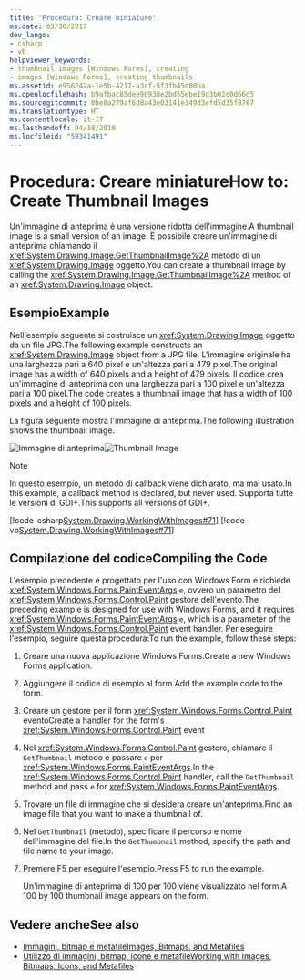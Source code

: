```yaml
---
title: 'Procedura: Creare miniature'
ms.date: 03/30/2017
dev_langs:
- csharp
- vb
helpviewer_keywords:
- thumbnail images [Windows Forms], creating
- images [Windows Forms], creating thumbnails
ms.assetid: e956242a-1e5b-4217-a3cf-5f3fb45d00ba
ms.openlocfilehash: b9afbac85dee90938e2bd55ebe19d3b02c0d66d5
ms.sourcegitcommit: 0be8a279af6d8a43e03141e349d3efd5d35f8767
ms.translationtype: HT
ms.contentlocale: it-IT
ms.lasthandoff: 04/18/2019
ms.locfileid: "59341491"
---
```

# <a name="how-to-create-thumbnail-images"></a><span data-ttu-id="502f4-102">Procedura: Creare miniature</span><span class="sxs-lookup"><span data-stu-id="502f4-102">How to: Create Thumbnail Images</span></span>
<span data-ttu-id="502f4-103">Un'immagine di anteprima è una versione ridotta dell'immagine.</span><span class="sxs-lookup"><span data-stu-id="502f4-103">A thumbnail image is a small version of an image.</span></span> <span data-ttu-id="502f4-104">È possibile creare un'immagine di anteprima chiamando il <xref:System.Drawing.Image.GetThumbnailImage%2A> metodo di un <xref:System.Drawing.Image> oggetto.</span><span class="sxs-lookup"><span data-stu-id="502f4-104">You can create a thumbnail image by calling the <xref:System.Drawing.Image.GetThumbnailImage%2A> method of an <xref:System.Drawing.Image> object.</span></span>  
  
## <a name="example"></a><span data-ttu-id="502f4-105">Esempio</span><span class="sxs-lookup"><span data-stu-id="502f4-105">Example</span></span>  
 <span data-ttu-id="502f4-106">Nell'esempio seguente si costruisce un <xref:System.Drawing.Image> oggetto da un file JPG.</span><span class="sxs-lookup"><span data-stu-id="502f4-106">The following example constructs an <xref:System.Drawing.Image> object from a JPG file.</span></span> <span data-ttu-id="502f4-107">L'immagine originale ha una larghezza pari a 640 pixel e un'altezza pari a 479 pixel.</span><span class="sxs-lookup"><span data-stu-id="502f4-107">The original image has a width of 640 pixels and a height of 479 pixels.</span></span> <span data-ttu-id="502f4-108">Il codice crea un'immagine di anteprima con una larghezza pari a 100 pixel e un'altezza pari a 100 pixel.</span><span class="sxs-lookup"><span data-stu-id="502f4-108">The code creates a thumbnail image that has a width of 100 pixels and a height of 100 pixels.</span></span>  
  
 <span data-ttu-id="502f4-109">La figura seguente mostra l'immagine di anteprima.</span><span class="sxs-lookup"><span data-stu-id="502f4-109">The following illustration shows the thumbnail image.</span></span>  
  
 <span data-ttu-id="502f4-110">![Immagine di anteprima](./media/thumbnail1.png "Thumbnail1")</span><span class="sxs-lookup"><span data-stu-id="502f4-110">![Thumbnail Image](./media/thumbnail1.png "Thumbnail1")</span></span>  
  
> [!NOTE]
>  <span data-ttu-id="502f4-111">In questo esempio, un metodo di callback viene dichiarato, ma mai usato.</span><span class="sxs-lookup"><span data-stu-id="502f4-111">In this example, a callback method is declared, but never used.</span></span> <span data-ttu-id="502f4-112">Supporta tutte le versioni di GDI+.</span><span class="sxs-lookup"><span data-stu-id="502f4-112">This supports all versions of GDI+.</span></span>  
  
 [!code-csharp[System.Drawing.WorkingWithImages#71](~/samples/snippets/csharp/VS_Snippets_Winforms/System.Drawing.WorkingWithImages/CS/Class1.cs#71)]
 [!code-vb[System.Drawing.WorkingWithImages#71](~/samples/snippets/visualbasic/VS_Snippets_Winforms/System.Drawing.WorkingWithImages/VB/Class1.vb#71)]  
  
## <a name="compiling-the-code"></a><span data-ttu-id="502f4-113">Compilazione del codice</span><span class="sxs-lookup"><span data-stu-id="502f4-113">Compiling the Code</span></span>  
 <span data-ttu-id="502f4-114">L'esempio precedente è progettato per l'uso con Windows Form e richiede <xref:System.Windows.Forms.PaintEventArgs> `e`, ovvero un parametro del <xref:System.Windows.Forms.Control.Paint> gestore dell'evento.</span><span class="sxs-lookup"><span data-stu-id="502f4-114">The preceding example is designed for use with Windows Forms, and it requires <xref:System.Windows.Forms.PaintEventArgs> `e`, which is a parameter of the <xref:System.Windows.Forms.Control.Paint> event handler.</span></span> <span data-ttu-id="502f4-115">Per eseguire l'esempio, seguire questa procedura:</span><span class="sxs-lookup"><span data-stu-id="502f4-115">To run the example, follow these steps:</span></span>  
  
1. <span data-ttu-id="502f4-116">Creare una nuova applicazione Windows Forms.</span><span class="sxs-lookup"><span data-stu-id="502f4-116">Create a new Windows Forms application.</span></span>  
  
2. <span data-ttu-id="502f4-117">Aggiungere il codice di esempio al form.</span><span class="sxs-lookup"><span data-stu-id="502f4-117">Add the example code to the form.</span></span>  
  
3. <span data-ttu-id="502f4-118">Creare un gestore per il form <xref:System.Windows.Forms.Control.Paint> evento</span><span class="sxs-lookup"><span data-stu-id="502f4-118">Create a handler for the form's <xref:System.Windows.Forms.Control.Paint> event</span></span>  
  
4. <span data-ttu-id="502f4-119">Nel <xref:System.Windows.Forms.Control.Paint> gestore, chiamare il `GetThumbnail` metodo e passare `e` per <xref:System.Windows.Forms.PaintEventArgs>.</span><span class="sxs-lookup"><span data-stu-id="502f4-119">In the <xref:System.Windows.Forms.Control.Paint> handler, call the `GetThumbnail` method and pass `e` for <xref:System.Windows.Forms.PaintEventArgs>.</span></span>  
  
5. <span data-ttu-id="502f4-120">Trovare un file di immagine che si desidera creare un'anteprima.</span><span class="sxs-lookup"><span data-stu-id="502f4-120">Find an image file that you want to make a thumbnail of.</span></span>  
  
6. <span data-ttu-id="502f4-121">Nel `GetThumbnail` (metodo), specificare il percorso e nome dell'immagine del file.</span><span class="sxs-lookup"><span data-stu-id="502f4-121">In the `GetThumbnail` method, specify the path and file name to your image.</span></span>  
  
7. <span data-ttu-id="502f4-122">Premere F5 per eseguire l'esempio.</span><span class="sxs-lookup"><span data-stu-id="502f4-122">Press F5 to run the example.</span></span>  
  
     <span data-ttu-id="502f4-123">Un'immagine di anteprima di 100 per 100 viene visualizzato nel form.</span><span class="sxs-lookup"><span data-stu-id="502f4-123">A 100 by 100 thumbnail image appears on the form.</span></span>  
  
## <a name="see-also"></a><span data-ttu-id="502f4-124">Vedere anche</span><span class="sxs-lookup"><span data-stu-id="502f4-124">See also</span></span>

- [<span data-ttu-id="502f4-125">Immagini, bitmap e metafile</span><span class="sxs-lookup"><span data-stu-id="502f4-125">Images, Bitmaps, and Metafiles</span></span>](images-bitmaps-and-metafiles.md)
- [<span data-ttu-id="502f4-126">Utilizzo di immagini, bitmap, icone e metafile</span><span class="sxs-lookup"><span data-stu-id="502f4-126">Working with Images, Bitmaps, Icons, and Metafiles</span></span>](working-with-images-bitmaps-icons-and-metafiles.md)
